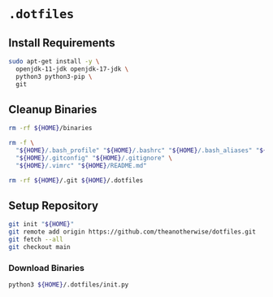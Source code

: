 # `.dotfiles`

## Install Requirements

```bash
sudo apt-get install -y \
  openjdk-11-jdk openjdk-17-jdk \
  python3 python3-pip \
  git

```

## Cleanup Binaries

```bash
rm -rf ${HOME}/binaries
```

```bash
rm -f \
  "${HOME}/.bash_profile" "${HOME}/.bashrc" "${HOME}/.bash_aliases" "${HOME}/.bash_completion" \
  "${HOME}/.gitconfig" "${HOME}/.gitignore" \
  "${HOME}/.vimrc" "${HOME}/README.md"

rm -rf ${HOME}/.git ${HOME}/.dotfiles
```

## Setup Repository

```bash
git init "${HOME}"
git remote add origin https://github.com/theanotherwise/dotfiles.git
git fetch --all
git checkout main
```

### Download Binaries

```bash
python3 ${HOME}/.dotfiles/init.py
```
